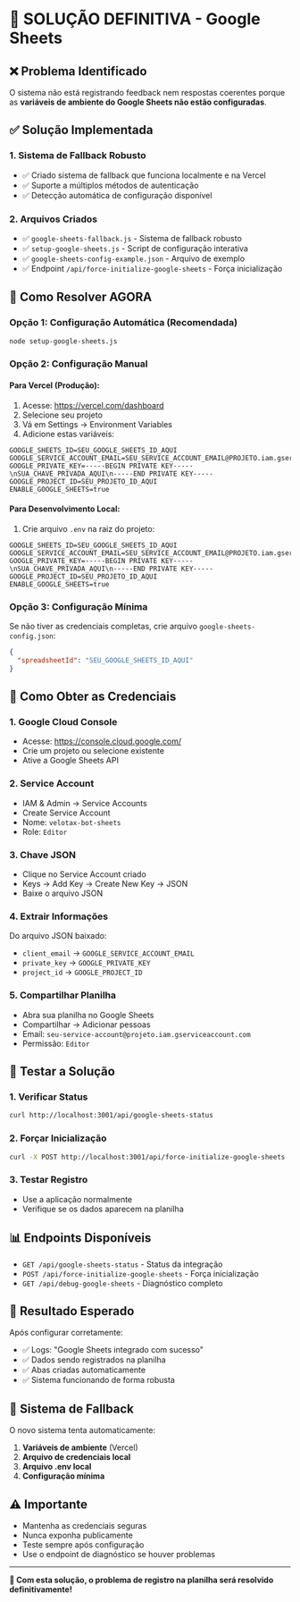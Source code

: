 # 🔧 SOLUÇÃO DEFINITIVA - Google Sheets

## ❌ Problema Identificado
O sistema não está registrando feedback nem respostas coerentes porque as **variáveis de ambiente do Google Sheets não estão configuradas**.

## ✅ Solução Implementada

### 1. Sistema de Fallback Robusto
- ✅ Criado sistema de fallback que funciona localmente e na Vercel
- ✅ Suporte a múltiplos métodos de autenticação
- ✅ Detecção automática de configuração disponível

### 2. Arquivos Criados
- ✅ `google-sheets-fallback.js` - Sistema de fallback robusto
- ✅ `setup-google-sheets.js` - Script de configuração interativa
- ✅ `google-sheets-config-example.json` - Arquivo de exemplo
- ✅ Endpoint `/api/force-initialize-google-sheets` - Força inicialização

## 🚀 Como Resolver AGORA

### Opção 1: Configuração Automática (Recomendada)
```bash
node setup-google-sheets.js
```

### Opção 2: Configuração Manual

#### Para Vercel (Produção):
1. Acesse: https://vercel.com/dashboard
2. Selecione seu projeto
3. Vá em Settings → Environment Variables
4. Adicione estas variáveis:

```
GOOGLE_SHEETS_ID=SEU_GOOGLE_SHEETS_ID_AQUI
GOOGLE_SERVICE_ACCOUNT_EMAIL=SEU_SERVICE_ACCOUNT_EMAIL@PROJETO.iam.gserviceaccount.com
GOOGLE_PRIVATE_KEY=-----BEGIN PRIVATE KEY-----\nSUA_CHAVE_PRIVADA_AQUI\n-----END PRIVATE KEY-----
GOOGLE_PROJECT_ID=SEU_PROJETO_ID_AQUI
ENABLE_GOOGLE_SHEETS=true
```

#### Para Desenvolvimento Local:
1. Crie arquivo `.env` na raiz do projeto:
```env
GOOGLE_SHEETS_ID=SEU_GOOGLE_SHEETS_ID_AQUI
GOOGLE_SERVICE_ACCOUNT_EMAIL=SEU_SERVICE_ACCOUNT_EMAIL@PROJETO.iam.gserviceaccount.com
GOOGLE_PRIVATE_KEY=-----BEGIN PRIVATE KEY-----\nSUA_CHAVE_PRIVADA_AQUI\n-----END PRIVATE KEY-----
GOOGLE_PROJECT_ID=SEU_PROJETO_ID_AQUI
ENABLE_GOOGLE_SHEETS=true
```

### Opção 3: Configuração Mínima
Se não tiver as credenciais completas, crie arquivo `google-sheets-config.json`:
```json
{
  "spreadsheetId": "SEU_GOOGLE_SHEETS_ID_AQUI"
}
```

## 🔑 Como Obter as Credenciais

### 1. Google Cloud Console
- Acesse: https://console.cloud.google.com/
- Crie um projeto ou selecione existente
- Ative a Google Sheets API

### 2. Service Account
- IAM & Admin → Service Accounts
- Create Service Account
- Nome: `velotax-bot-sheets`
- Role: `Editor`

### 3. Chave JSON
- Clique no Service Account criado
- Keys → Add Key → Create New Key → JSON
- Baixe o arquivo JSON

### 4. Extrair Informações
Do arquivo JSON baixado:
- `client_email` → `GOOGLE_SERVICE_ACCOUNT_EMAIL`
- `private_key` → `GOOGLE_PRIVATE_KEY`
- `project_id` → `GOOGLE_PROJECT_ID`

### 5. Compartilhar Planilha
- Abra sua planilha no Google Sheets
- Compartilhar → Adicionar pessoas
- Email: `seu-service-account@projeto.iam.gserviceaccount.com`
- Permissão: `Editor`

## 🧪 Testar a Solução

### 1. Verificar Status
```bash
curl http://localhost:3001/api/google-sheets-status
```

### 2. Forçar Inicialização
```bash
curl -X POST http://localhost:3001/api/force-initialize-google-sheets
```

### 3. Testar Registro
- Use a aplicação normalmente
- Verifique se os dados aparecem na planilha

## 📊 Endpoints Disponíveis

- `GET /api/google-sheets-status` - Status da integração
- `POST /api/force-initialize-google-sheets` - Força inicialização
- `GET /api/debug-google-sheets` - Diagnóstico completo

## 🎯 Resultado Esperado

Após configurar corretamente:
- ✅ Logs: "Google Sheets integrado com sucesso"
- ✅ Dados sendo registrados na planilha
- ✅ Abas criadas automaticamente
- ✅ Sistema funcionando de forma robusta

## 🔄 Sistema de Fallback

O novo sistema tenta automaticamente:
1. **Variáveis de ambiente** (Vercel)
2. **Arquivo de credenciais local**
3. **Arquivo .env local**
4. **Configuração mínima**

## ⚠️ Importante

- Mantenha as credenciais seguras
- Nunca exponha publicamente
- Teste sempre após configuração
- Use o endpoint de diagnóstico se houver problemas

---

**🎉 Com esta solução, o problema de registro na planilha será resolvido definitivamente!**
